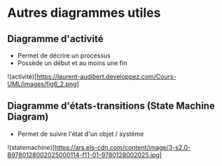 # Autres diagrammes utiles

## Diagramme d'activité

* Permet de décrire un processus
* Possède un début et au moins une fin

!(activité)[https://laurent-audibert.developpez.com/Cours-UML/images/fig6_2.png]

## Diagramme d'états-transitions (State Machine Diagram)

* Permet de suivre l'état d'un objet / système

!(statemachine)[https://ars.els-cdn.com/content/image/3-s2.0-B9780128002025000114-f11-01-9780128002025.jpg]